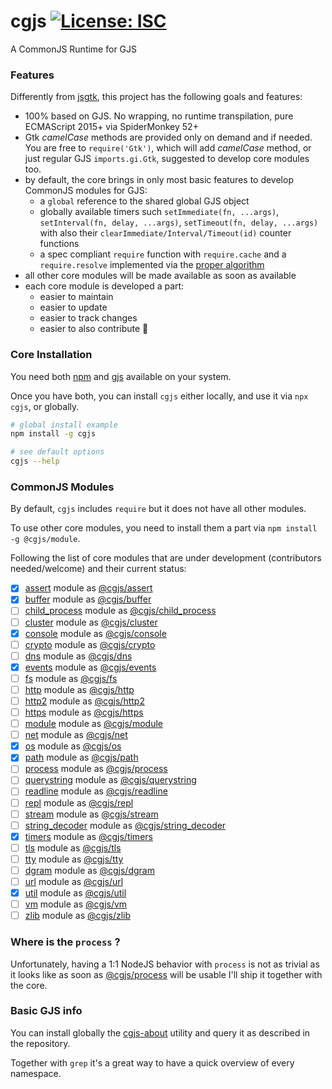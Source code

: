 # cgjs [![License: ISC](https://img.shields.io/badge/License-ISC-yellow.svg)](https://opensource.org/licenses/ISC)

A CommonJS Runtime for GJS

### Features

Differently from [jsgtk](https://github.com/WebReflection/jsgtk), this project has the following goals and features:

  * 100% based on GJS. No wrapping, no runtime transpilation, pure ECMAScript 2015+ via SpiderMonkey 52+
  * Gtk _camelCase_ methods are provided only on demand and if needed. You are free to `require('Gtk')`, which will add _camelCase_ method, or just regular GJS `imports.gi.Gtk`, suggested to develop core modules too.
  * by default, the core brings in only most basic features to develop CommonJS modules for GJS:
    * a `global` reference to the shared global GJS object
    * globally available timers such `setImmediate(fn, ...args)`, `setInterval(fn, delay, ...args)`, `setTimeout(fn, delay, ...args)` with also their `clearImmediate/Interval/Timeout(id)` counter functions
    * a spec compliant `require` function with `require.cache` and a `require.resolve` implemented via the [proper algorithm](https://nodejs.org/api/modules.html#modules_all_together)
  * all other core modules will be made available as soon as available
  * each core module is developed a part:
    * easier to maintain
    * easier to update
    * easier to track changes
    * easier to also contribute 🎉

### Core Installation

You need both [npm](https://www.npmjs.com) and [gjs](https://wiki.gnome.org/Projects/Gjs) available on your system.

Once you have both, you can install `cgjs` either locally, and use it via `npx cgjs`, or globally.

```sh
# global install example
npm install -g cgjs

# see default options
cgjs --help
```

### CommonJS Modules

By default, `cgjs` includes `require` but it does not have all other modules.

To use other core modules, you need to install them a part via `npm install -g @cgjs/module`.

Following the list of core modules that are under development (contributors needed/welcome) and their current status:

  - [x] [assert](https://nodejs.org/api/assert.html) module as [@cgjs/assert](https://github.com/cgjs/assert)
  - [x] [buffer](https://nodejs.org/api/buffer.html) module as [@cgjs/buffer](https://github.com/cgjs/buffer)
  - [ ] [child_process](https://nodejs.org/api/child_process.html) module as [@cgjs/child_process](https://github.com/cgjs/child_process)
  - [ ] [cluster](https://nodejs.org/api/cluster.html) module as [@cgjs/cluster](https://github.com/cgjs/cluster)
  - [x] [console](https://nodejs.org/api/console.html) module as [@cgjs/console](https://github.com/cgjs/console)
  - [ ] [crypto](https://nodejs.org/api/crypto.html) module as [@cgjs/crypto](https://github.com/cgjs/crypto)
  - [ ] [dns](https://nodejs.org/api/dns.html) module as [@cgjs/dns](https://github.com/cgjs/dns)
  - [x] [events](https://nodejs.org/api/events.html) module as [@cgjs/events](https://github.com/cgjs/events)
  - [ ] [fs](https://nodejs.org/api/fs.html) module as [@cgjs/fs](https://github.com/cgjs/fs)
  - [ ] [http](https://nodejs.org/api/http.html) module as [@cgjs/http](https://github.com/cgjs/http)
  - [ ] [http2](https://nodejs.org/api/http2.html) module as [@cgjs/http2](https://github.com/cgjs/http2)
  - [ ] [https](https://nodejs.org/api/https.html) module as [@cgjs/https](https://github.com/cgjs/https)
  - [ ] [module](https://nodejs.org/api/module.html) module as [@cgjs/module](https://github.com/cgjs/module)
  - [ ] [net](https://nodejs.org/api/net.html) module as [@cgjs/net](https://github.com/cgjs/net)
  - [x] [os](https://nodejs.org/api/os.html) module as [@cgjs/os](https://github.com/cgjs/os)
  - [x] [path](https://nodejs.org/api/path.html) module as [@cgjs/path](https://github.com/cgjs/path)
  - [ ] [process](https://nodejs.org/api/process.html) module as [@cgjs/process](https://github.com/cgjs/process)
  - [ ] [querystring](https://nodejs.org/api/querystring.html) module as [@cgjs/querystring](https://github.com/cgjs/querystring)
  - [ ] [readline](https://nodejs.org/api/readline.html) module as [@cgjs/readline](https://github.com/cgjs/readline)
  - [ ] [repl](https://nodejs.org/api/repl.html) module as [@cgjs/repl](https://github.com/cgjs/repl)
  - [ ] [stream](https://nodejs.org/api/stream.html) module as [@cgjs/stream](https://github.com/cgjs/stream)
  - [ ] [string_decoder](https://nodejs.org/api/string_decoder.html) module as [@cgjs/string_decoder](https://github.com/cgjs/string_decoder)
  - [x] [timers](https://nodejs.org/api/timers.html) module as [@cgjs/timers](https://github.com/cgjs/timers)
  - [ ] [tls](https://nodejs.org/api/tls.html) module as [@cgjs/tls](https://github.com/cgjs/tls)
  - [ ] [tty](https://nodejs.org/api/tty.html) module as [@cgjs/tty](https://github.com/cgjs/tty)
  - [ ] [dgram](https://nodejs.org/api/dgram.html) module as [@cgjs/dgram](https://github.com/cgjs/dgram)
  - [ ] [url](https://nodejs.org/api/url.html) module as [@cgjs/url](https://github.com/cgjs/url)
  - [x] [util](https://nodejs.org/api/util.html) module as [@cgjs/util](https://github.com/cgjs/util)
  - [ ] [vm](https://nodejs.org/api/vm.html) module as [@cgjs/vm](https://github.com/cgjs/vm)
  - [ ] [zlib](https://nodejs.org/api/zlib.html) module as [@cgjs/zlib](https://github.com/cgjs/zlib)

### Where is the `process` ?

Unfortunately, having a 1:1 NodeJS behavior with `process` is not as trivial as it looks like as soon as [@cgjs/process](https://github.com/cgjs/process) will be usable I'll ship it together with the core.

### Basic GJS info

You can install globally the [cgjs-about](https://github.com/cgjs/cgjs-about) utility and query it as described in the repository.

Together with `grep` it's a great way to have a quick overview of every namespace.
